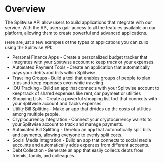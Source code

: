# Overview

The Splitwise API allow users to build applications that integrate with our
service. With the API, users gain access to all the features available on our
platform, allowing them to create powerful and advanced applications.

Here are just a few examples of the types of applications you can build using
the Splitwise API:

- Personal Finance Apps - Create a personalized budget tracker that integrates
  with your Splitwise account to keep track of your expenses.
- Automated Payment Tools - Create an application that automatically pays your
  debts and bills within Splitwise.
- Traveling Groups - Build a tool that enables groups of people to plan trips
  and keep expenses even while traveling.
- IOU Tracking - Build an app that connects with your Splitwise account to keep
  track of shared expenses like rent, car payment or utilities.
- Shopping Lists - Create a powerful shopping list tool that connects with your
  Splitwise account and tracks expenses.
- Utility Bill Splitting - Make an app that divides up the costs of utilities
  among multiple people.
- Cryptocurrency Integration - Connect your cryptocurrency wallets to your
  Splitwise account to track and manage payments.
- Automated Bill Splitting - Develop an app that automatically split bills and
  payments, allowing everyone to evenly split costs.
- Social Media Integration - Build an app that connects to social media
  accounts and automatically adds expenses from different accounts.
- Debt Collection - Generate an app that easily collects debts from friends,
  family, and colleagues.
